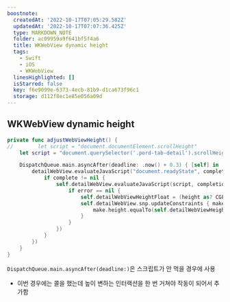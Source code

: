 ```yaml
---
boostnote:
  createdAt: '2022-10-17T07:05:29.582Z'
  updatedAt: '2022-10-17T07:07:36.425Z'
  type: MARKDOWN_NOTE
  folder: ac09959a9f641bf5f4a6
  title: WKWebView dynamic height
  tags:
    - Swift
    - iOS
    - WKWebView
  linesHighlighted: []
  isStarred: false
  key: f6e9099e-6373-4ecb-81b9-d1ca673f96c1
  storage: d112f8ec1e85e056a09d
---
```


WKWebView dynamic height
---
```swift
private func adjustWebViewHeight() {
//        let script = "document.documentElement.scrollHeight"
    let script = "document.querySelector('.pord-tab-detail').scrollHeight"

    DispatchQueue.main.asyncAfter(deadline: .now() + 0.3) { [self] in
        detailWebView.evaluateJavaScript("document.readyState", completionHandler: { (complete, error) in
            if complete != nil {
                self.detailWebView.evaluateJavaScript(script, completionHandler: { (height, error) in
                    if error == nil {
                        self.detailWebViewHeightFloat = (height as? CGFloat ?? 0)
                        self.detailWebView.snp.updateConstraints { make in
                            make.height.equalTo(self.detailWebViewHeightFloat)
                        }
                    }
                })
            }
        })
    }
}
```

`DispatchQueue.main.asyncAfter(deadline:)`은 스크립트가 안 먹을 경우에 사용
- 이번 경우에는 콜을 했는데 높이 변하는 인터랙션을 한 번 거쳐야 작동이 되어서 추가함